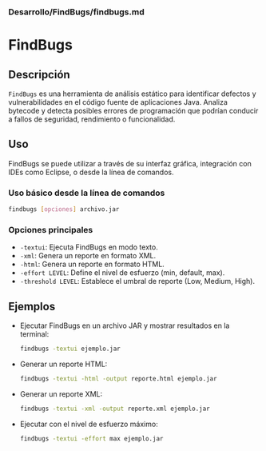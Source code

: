 ### **Desarrollo/FindBugs/findbugs.md**

# FindBugs

## Descripción

`FindBugs` es una herramienta de análisis estático para identificar defectos y vulnerabilidades en el código fuente de aplicaciones Java. Analiza bytecode y detecta posibles errores de programación que podrían conducir a fallos de seguridad, rendimiento o funcionalidad.

## Uso

FindBugs se puede utilizar a través de su interfaz gráfica, integración con IDEs como Eclipse, o desde la línea de comandos.

### Uso básico desde la línea de comandos

```bash
findbugs [opciones] archivo.jar
```

### Opciones principales

- `-textui`: Ejecuta FindBugs en modo texto.
- `-xml`: Genera un reporte en formato XML.
- `-html`: Genera un reporte en formato HTML.
- `-effort LEVEL`: Define el nivel de esfuerzo (min, default, max).
- `-threshold LEVEL`: Establece el umbral de reporte (Low, Medium, High).

## Ejemplos

- Ejecutar FindBugs en un archivo JAR y mostrar resultados en la terminal:
  
  ```bash
  findbugs -textui ejemplo.jar
  ```

- Generar un reporte HTML:
  
  ```bash
  findbugs -textui -html -output reporte.html ejemplo.jar
  ```

- Generar un reporte XML:
  
  ```bash
  findbugs -textui -xml -output reporte.xml ejemplo.jar
  ```

- Ejecutar con el nivel de esfuerzo máximo:
  
  ```bash
  findbugs -textui -effort max ejemplo.jar
  ```
